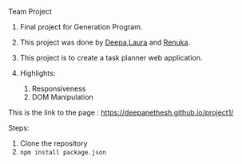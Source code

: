 Team Project

1. Final project for Generation Program. 
2. This project was done by <a href='https://github.com/DeepaNethesh'>Deepa</a>,<a href ='https://github.com/mlvillarreal'>Laura</a> and <a href ='https://github.com/RenukaMano'>Renuka</a>.

3. This project is to create a task planner web application. 
4. Highlights:
      1. Responsiveness
      2. DOM Manipulation

This is the link to the page : https://deepanethesh.github.io/project1/

Steps:

1. Clone the repository
2. `npm install package.json`
